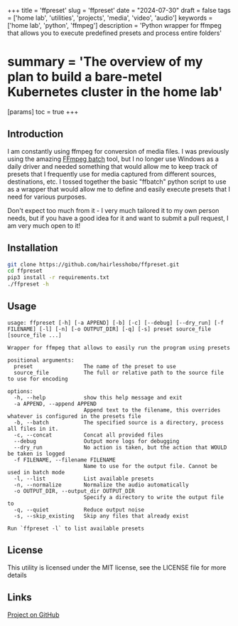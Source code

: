 +++
title = 'ffpreset'
slug = 'ffpreset'
date = "2024-07-30"
draft = false
tags = ['home lab', 'utilities', 'projects', 'media', 'video', 'audio']
keywords = ['home lab', 'python', 'ffmpeg']
description = 'Python wrapper for ffmpeg that allows you to execute predefined presets and process entire folders'
# summary = 'The overview of my plan to build a bare-metel Kubernetes cluster in the home lab'
[params]
toc = true
+++

## Introduction

I am constantly using ffmpeg for conversion of media files. I was previously using the amazing [FFmpeg batch](https://ffmpeg-batch.sourceforge.io/) tool, but I no longer use Windows as a daily driver and needed something that would allow me to keep track of presets that I frequently use for media captured from different sources, destinations, etc. I tossed together the basic "ffbatch" python script to use as a wrapper that would allow me to define and easily execute presets that I need for various purposes.

Don't expect too much from it - I very much tailored it to my own person needs, but if you have a good idea for it and want to submit a pull request, I am very much open to it!

## Installation

```bash
git clone https://github.com/hairlesshobo/ffpreset.git
cd ffpreset
pip3 install -r requirements.txt
./ffpreset -h
```

## Usage

```
usage: ffpreset [-h] [-a APPEND] [-b] [-c] [--debug] [--dry_run] [-f FILENAME] [-l] [-n] [-o OUTPUT_DIR] [-q] [-s] preset source_file [source_file ...]

Wrapper for ffmpeg that allows to easily run the program using presets

positional arguments:
  preset                The name of the preset to use
  source_file           The full or relative path to the source file to use for encoding

options:
  -h, --help            show this help message and exit
  -a APPEND, --append APPEND
                        Append text to the filename, this overrides whatever is configured in the presets file
  -b, --batch           The specified source is a directory, process all files in it.
  -c, --concat          Concat all provided files
  --debug               Output more logs for debugging
  --dry_run             No action is taken, but the action that WOULD be taken is logged
  -f FILENAME, --filename FILENAME
                        Name to use for the output file. Cannot be used in batch mode
  -l, --list            List available presets
  -n, --normalize       Normalize the audio automatically
  -o OUTPUT_DIR, --output_dir OUTPUT_DIR
                        Specify a directory to write the output file to
  -q, --quiet           Reduce output noise
  -s, --skip_existing   Skip any files that already exist

Run `ffpreset -l` to list available presets
```

## License

This utility is licensed under the MIT license, see the LICENSE file for more details


## Links

[Project on GitHub](https://github.com/hairlesshobo/ffpreset)